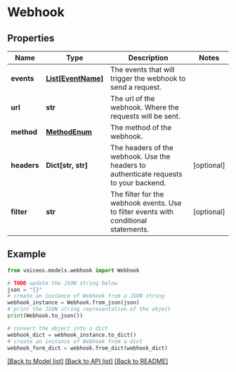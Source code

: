 # Webhook


## Properties

Name | Type | Description | Notes
------------ | ------------- | ------------- | -------------
**events** | [**List[EventName]**](EventName.md) | The events that will trigger the webhook to send a request. | 
**url** | **str** | The url of the webhook. Where the requests will be sent. | 
**method** | [**MethodEnum**](MethodEnum.md) | The method of the webhook. | 
**headers** | **Dict[str, str]** | The headers of the webhook. Use the headers to authenticate requests to your backend. | [optional] 
**filter** | **str** | The filter for the webhook events. Use to filter events with conditional statements. | [optional] 

## Example

```python
from voiceos.models.webhook import Webhook

# TODO update the JSON string below
json = "{}"
# create an instance of Webhook from a JSON string
webhook_instance = Webhook.from_json(json)
# print the JSON string representation of the object
print(Webhook.to_json())

# convert the object into a dict
webhook_dict = webhook_instance.to_dict()
# create an instance of Webhook from a dict
webhook_form_dict = webhook.from_dict(webhook_dict)
```
[[Back to Model list]](../README.md#documentation-for-models) [[Back to API list]](../README.md#documentation-for-api-endpoints) [[Back to README]](../README.md)


